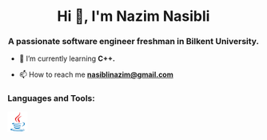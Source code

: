 <h1 align="center">Hi 👋, I'm Nazim Nasibli</h1>
<h3 align="center">A passionate software engineer freshman in Bilkent University.</h3>

- 🌱 I’m currently learning **C++.**

- 📫 How to reach me **nasiblinazim@gmail.com**

<p align="left">
</p>

<h3 align="left">Languages and Tools:</h3>
<p align="left"> <a href="https://www.java.com" target="_blank" rel="noreferrer"> <img src="https://raw.githubusercontent.com/devicons/devicon/master/icons/java/java-original.svg" alt="java" width="40" height="40"/> </a> </p>
